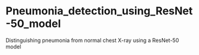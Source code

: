 # Pneumonia_detection_using_ResNet-50_model
Distinguishing pneumonia from normal chest X-ray using a ResNet-50 model
